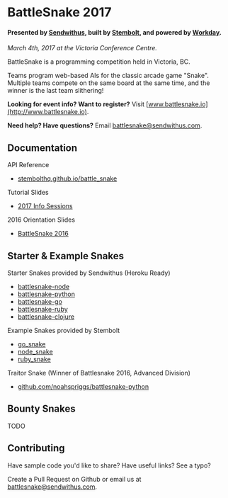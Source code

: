 BattleSnake 2017
================

#### Presented by [Sendwithus](https://www.sendwithus.com), built by [Stembolt](https://stembolt.com/), and powered by [Workday](https://www.workday.com/).

_March 4th, 2017 at the Victoria Conference Centre._

BattleSnake is a programming competition held in Victoria, BC.

Teams program web-based AIs for the classic arcade game "Snake". Multiple teams compete on the same board at the same time, and the winner is the last team slithering!

__Looking for event info? Want to register?__ Visit [www.battlesnake.io](http://www.battlesnake.io).

__Need help? Have questions?__ Email [battlesnake@sendwithus.com](mailto:battlesnake@sendwithus.com).

## Documentation

API Reference
* [stembolthq.github.io/battle_snake](https://stembolthq.github.io/battle_snake/)

Tutorial Slides
* [2017 Info Sessions](http://sendwithus.github.io/battlesnake/present/#/)

2016 Orientation Slides
* [BattleSnake 2016](https://docs.google.com/presentation/d/1iD2xZthNFaWeNfgPr6KjR8e7O80Pua9mdQje3i8782A/edit?usp=sharing)

## Starter & Example Snakes

Starter Snakes provided by Sendwithus (Heroku Ready)
* [battlesnake-node](https://github.com/sendwithus/battlesnake-node)
* [battlesnake-python](https://github.com/sendwithus/battlesnake-python)
* [battlesnake-go](https://github.com/sendwithus/battlesnake-go)
* [battlesnake-ruby](https://github.com/sendwithus/battlesnake-ruby)
* [battlesnake-clojure](https://github.com/sendwithus/battlesnake-clojure)

Example Snakes provided by Stembolt
* [go_snake](https://github.com/StemboltHQ/battle_snake/tree/master/examples/go_snake)
* [node_snake](https://github.com/StemboltHQ/battle_snake/tree/master/examples/node_snake)
* [ruby_snake](https://github.com/StemboltHQ/battle_snake/tree/master/examples/ruby_snake)

Traitor Snake (Winner of Battlesnake 2016, Advanced Division)
* [github.com/noahspriggs/battlesnake-python](https://github.com/noahspriggs/battlesnake-python)

## Bounty Snakes

TODO

## Contributing

Have sample code you'd like to share? Have useful links? See a typo?

Create a Pull Request on Github or email us at [battlesnake@sendwithus.com](mailto:battlesnake@sendwithus.com).
